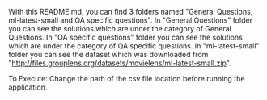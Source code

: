 With this README.md, you can find 3 folders named "General Questions, ml-latest-small and QA specific questions". In "General Questions" folder you can see the solutions which are under the category of General Questions. In "QA specific questions" folder you can see the solutions which are under the category of QA specific questions. In "ml-latest-small" folder you can see the dataset which was downloaded from "http://files.grouplens.org/datasets/movielens/ml-latest-small.zip".


To Execute:
Change the path of the csv file location before running the application.

 
